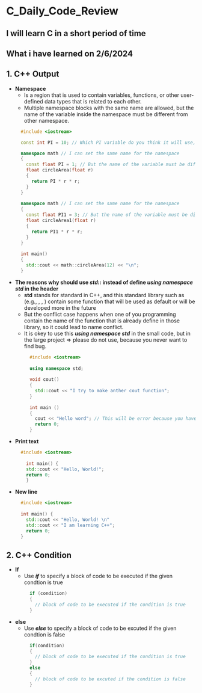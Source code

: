 # C_Daily_Code_Review
## I will learn C in a short period of time 
## What i have learned on 2/6/2024
## 1. C++ Output
- **Namespace**
  - Is a region that is used to contain variables, functions, or other user-defined data types that is related to each other.
  - Multiple namespace blocks with the same name are allowed, but the name of the variable inside the namespace must be different from other namespace.
  ``` cpp
    #include <iostream>
  
    const int PI = 10; // Which PI variable do you think it will use, in the namespace or out of namespace? The answer will be inside the namspace
  
    namespace math // I can set the same name for the namespace
    {
      const float PI = 1; // But the name of the variable must be different, other wise it is conflict
      float circleArea(float r)
      {
        return PI * r * r;
      }
    }
    
    namespace math // I can set the same name for the namespace
    {
      const float PI1 = 3; // But the name of the variable must be different, other wise it is conflict
      float circleArea1(float r)
      {
        return PI1 * r * r;
      }
    }
    
    int main()
    {
      std::cout << math::circleArea(12) << "\n";
    }
  ```
- **The reasons why should use ***std::*** instead of define ***using namespace std*** in the header**
  - **std** stands for standard in C++, and this standard library such as (e.g., <iostream>, <vector>, <algorithm>) contain some function that will be used as default or will be developed more in the future
  - But the conflict case happens when one of you programming contain the name of the function that is already define in those library, so it could lead to name conflict.
  - It is okey to use this ***using namespace std*** in the small code, but in the large project => please do not use, because you never want to find bug.
    ```cpp
      #include <iostream>
      
      using namespace std;
      
      void cout()
      {
        std::cout << "I try to make anther cout function";
      }
      
      int main ()
      {
        cout << "Hello word"; // This will be error because you have created th cout() method already => it is naming conflict
        return 0;
      }
    ```
- **Print text**
  ``` cpp 
    #include <iostream>
    
      int main() {
      std::cout << "Hello, World!";
      return 0;
      }
  ```
- **New line**
  ``` cpp 
    #include <iostream>
    
    int main() {
      std::cout << "Hello, World! \n"
      std::cout << "I am learning C++";
      return 0;
    }
  ```
## 2. C++ Condition
  - **If**
    - Use ***if*** to specify a block of code to be executed if the given condtion is true
      ```cpp
        if (condition)
        {
          // block of code to be executed if the condition is true
        }
      ```
  - **else**
    - Use ***else*** to specify a block of code to be excuted if the given condtion is false
      ```cpp
        if(condition)
        {
          // block of code to be executed if the condition is true
        }
        else
        {
          // block of code to be excuted if the condition is false 
        }
      ```    
